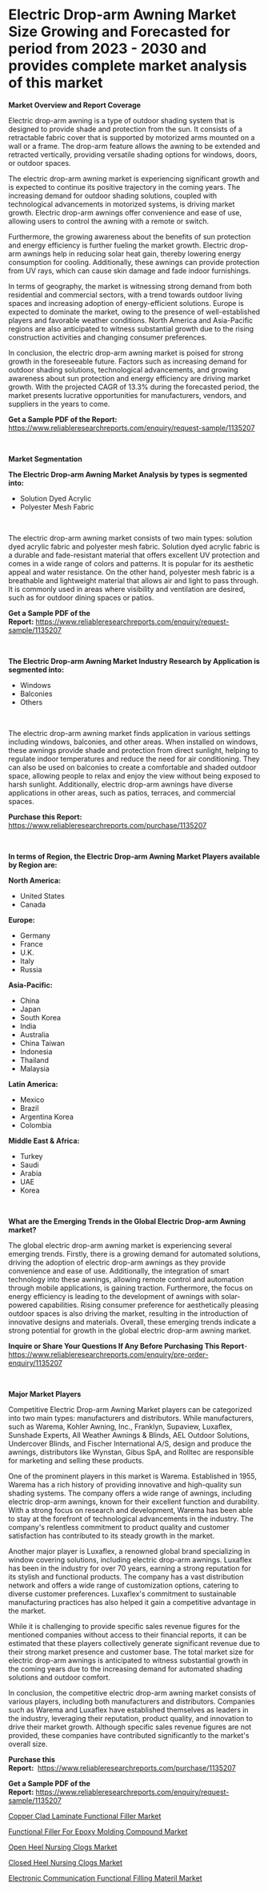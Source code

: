 <p><h1>Electric Drop-arm Awning Market Size Growing and Forecasted for period from 2023 - 2030 and provides complete market analysis of this market</h1></p><p><strong>Market Overview and Report Coverage</strong></p>
<p><p>Electric drop-arm awning is a type of outdoor shading system that is designed to provide shade and protection from the sun. It consists of a retractable fabric cover that is supported by motorized arms mounted on a wall or a frame. The drop-arm feature allows the awning to be extended and retracted vertically, providing versatile shading options for windows, doors, or outdoor spaces.</p><p>The electric drop-arm awning market is experiencing significant growth and is expected to continue its positive trajectory in the coming years. The increasing demand for outdoor shading solutions, coupled with technological advancements in motorized systems, is driving market growth. Electric drop-arm awnings offer convenience and ease of use, allowing users to control the awning with a remote or switch.</p><p>Furthermore, the growing awareness about the benefits of sun protection and energy efficiency is further fueling the market growth. Electric drop-arm awnings help in reducing solar heat gain, thereby lowering energy consumption for cooling. Additionally, these awnings can provide protection from UV rays, which can cause skin damage and fade indoor furnishings.</p><p>In terms of geography, the market is witnessing strong demand from both residential and commercial sectors, with a trend towards outdoor living spaces and increasing adoption of energy-efficient solutions. Europe is expected to dominate the market, owing to the presence of well-established players and favorable weather conditions. North America and Asia-Pacific regions are also anticipated to witness substantial growth due to the rising construction activities and changing consumer preferences.</p><p>In conclusion, the electric drop-arm awning market is poised for strong growth in the foreseeable future. Factors such as increasing demand for outdoor shading solutions, technological advancements, and growing awareness about sun protection and energy efficiency are driving market growth. With the projected CAGR of 13.3% during the forecasted period, the market presents lucrative opportunities for manufacturers, vendors, and suppliers in the years to come.</p></p>
<p><strong>Get a Sample PDF of the Report:</strong> <a href="https://www.reliableresearchreports.com/enquiry/request-sample/1135207">https://www.reliableresearchreports.com/enquiry/request-sample/1135207</a></p>
<p>&nbsp;</p>
<p><strong>Market Segmentation</strong></p>
<p><strong>The Electric Drop-arm Awning Market Analysis by types is segmented into:</strong></p>
<p><ul><li>Solution Dyed Acrylic</li><li>Polyester Mesh Fabric</li></ul></p>
<p>&nbsp;</p>
<p><p>The electric drop-arm awning market consists of two main types: solution dyed acrylic fabric and polyester mesh fabric. Solution dyed acrylic fabric is a durable and fade-resistant material that offers excellent UV protection and comes in a wide range of colors and patterns. It is popular for its aesthetic appeal and water resistance. On the other hand, polyester mesh fabric is a breathable and lightweight material that allows air and light to pass through. It is commonly used in areas where visibility and ventilation are desired, such as for outdoor dining spaces or patios.</p></p>
<p><strong>Get a Sample PDF of the Report:</strong>&nbsp;<a href="https://www.reliableresearchreports.com/enquiry/request-sample/1135207">https://www.reliableresearchreports.com/enquiry/request-sample/1135207</a></p>
<p>&nbsp;</p>
<p><strong>The Electric Drop-arm Awning Market Industry Research by Application is segmented into:</strong></p>
<p><ul><li>Windows</li><li>Balconies</li><li>Others</li></ul></p>
<p>&nbsp;</p>
<p><p>The electric drop-arm awning market finds application in various settings including windows, balconies, and other areas. When installed on windows, these awnings provide shade and protection from direct sunlight, helping to regulate indoor temperatures and reduce the need for air conditioning. They can also be used on balconies to create a comfortable and shaded outdoor space, allowing people to relax and enjoy the view without being exposed to harsh sunlight. Additionally, electric drop-arm awnings have diverse applications in other areas, such as patios, terraces, and commercial spaces.</p></p>
<p><strong>Purchase this Report:</strong>&nbsp; <a href="https://www.reliableresearchreports.com/purchase/1135207">https://www.reliableresearchreports.com/purchase/1135207</a></p>
<p>&nbsp;</p>
<p><strong>In terms of Region, the Electric Drop-arm Awning Market Players available by Region are:</strong></p>
<p>
    <p> <strong> North America: </strong>
        <ul>
            <li>United States</li>
            <li>Canada</li>
        </ul>
        </p> 
    <p> <strong> Europe: </strong>
        <ul>
            <li>Germany</li>
            <li>France</li>
            <li>U.K.</li>
            <li>Italy</li>
            <li>Russia</li>
        </ul>
        </p> 
    <p> <strong> Asia-Pacific: </strong>
        <ul>
            <li>China</li>
            <li>Japan</li>
            <li>South Korea</li>
            <li>India</li>
            <li>Australia</li>
            <li>China Taiwan</li>
            <li>Indonesia</li>
            <li>Thailand</li>
            <li>Malaysia</li>
        </ul>
        </p> 
    <p> <strong> Latin America: </strong>
        <ul>
            <li>Mexico</li>
            <li>Brazil</li>
            <li>Argentina Korea</li>
            <li>Colombia</li>
        </ul>
        </p> 
    <p> <strong> Middle East & Africa: </strong>
        <ul>
            <li>Turkey</li>
            <li>Saudi</li>
            <li>Arabia</li>
            <li>UAE</li>
            <li>Korea</li>
        </ul>
    </p>
    </p>
<p>&nbsp;</p>
<p><strong>What are the Emerging Trends in the Global Electric Drop-arm Awning market?</strong></p>
<p><p>The global electric drop-arm awning market is experiencing several emerging trends. Firstly, there is a growing demand for automated solutions, driving the adoption of electric drop-arm awnings as they provide convenience and ease of use. Additionally, the integration of smart technology into these awnings, allowing remote control and automation through mobile applications, is gaining traction. Furthermore, the focus on energy efficiency is leading to the development of awnings with solar-powered capabilities. Rising consumer preference for aesthetically pleasing outdoor spaces is also driving the market, resulting in the introduction of innovative designs and materials. Overall, these emerging trends indicate a strong potential for growth in the global electric drop-arm awning market.</p></p>
<p><strong>Inquire or Share Your Questions If Any Before Purchasing This Report</strong>- <a href="https://www.reliableresearchreports.com/enquiry/pre-order-enquiry/1135207">https://www.reliableresearchreports.com/enquiry/pre-order-enquiry/1135207</a></p>
<p>&nbsp;</p>
<p><strong>Major Market Players</strong></p>
<p><p>Competitive Electric Drop-arm Awning Market players can be categorized into two main types: manufacturers and distributors. While manufacturers, such as Warema, Kohler Awning, Inc., Franklyn, Supaview, Luxaflex, Sunshade Experts, All Weather Awnings & Blinds, AEL Outdoor Solutions, Undercover Blinds, and Fischer International A/S, design and produce the awnings, distributors like Wynstan, Gibus SpA, and Rolltec are responsible for marketing and selling these products.</p><p>One of the prominent players in this market is Warema. Established in 1955, Warema has a rich history of providing innovative and high-quality sun shading systems. The company offers a wide range of awnings, including electric drop-arm awnings, known for their excellent function and durability. With a strong focus on research and development, Warema has been able to stay at the forefront of technological advancements in the industry. The company's relentless commitment to product quality and customer satisfaction has contributed to its steady growth in the market. </p><p>Another major player is Luxaflex, a renowned global brand specializing in window covering solutions, including electric drop-arm awnings. Luxaflex has been in the industry for over 70 years, earning a strong reputation for its stylish and functional products. The company has a vast distribution network and offers a wide range of customization options, catering to diverse customer preferences. Luxaflex's commitment to sustainable manufacturing practices has also helped it gain a competitive advantage in the market.</p><p>While it is challenging to provide specific sales revenue figures for the mentioned companies without access to their financial reports, it can be estimated that these players collectively generate significant revenue due to their strong market presence and customer base. The total market size for electric drop-arm awnings is anticipated to witness substantial growth in the coming years due to the increasing demand for automated shading solutions and outdoor comfort.</p><p>In conclusion, the competitive electric drop-arm awning market consists of various players, including both manufacturers and distributors. Companies such as Warema and Luxaflex have established themselves as leaders in the industry, leveraging their reputation, product quality, and innovation to drive their market growth. Although specific sales revenue figures are not provided, these companies have contributed significantly to the market's overall size.</p></p>
<p><strong>Purchase this Report:</strong>&nbsp;&nbsp;<a href="https://www.reliableresearchreports.com/purchase/1135207">https://www.reliableresearchreports.com/purchase/1135207</a></p>
<p></p>
<p><strong>Get a Sample PDF of the Report:</strong>&nbsp;<a href="https://www.reliableresearchreports.com/enquiry/request-sample/1135207">https://www.reliableresearchreports.com/enquiry/request-sample/1135207</a></p>
<p><p><a href="https://www.linkedin.com/pulse/copper-clad-laminate-functional-filler-market-research/">Copper Clad Laminate Functional Filler Market</a></p><p><a href="https://www.linkedin.com/pulse/functional-filler-epoxy-molding-compound-market-insights-players/">Functional Filler For Epoxy Molding Compound Market</a></p><p><a href="https://medium.com/@odellernser/open-heel-nursing-clogs-market-size-reveals-the-best-marketing-channels-in-global-industry-0d27ea065c87">Open Heel Nursing Clogs Market</a></p><p><a href="https://medium.com/@gussiehauck/closed-heel-nursing-clogs-market-size-reveals-the-best-marketing-channels-in-global-industry-cb221788faa7">Closed Heel Nursing Clogs Market</a></p><p><a href="https://www.linkedin.com/pulse/electronic-communication-functional-filling-materil-market/">Electronic Communication Functional Filling Materil Market</a></p></p>